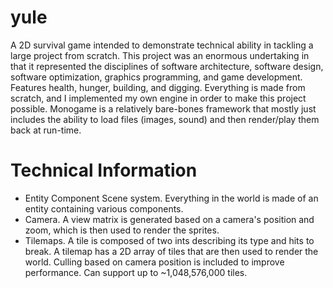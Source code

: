 # yule
A 2D survival game intended to demonstrate technical ability in tackling a large project from scratch. This project was an enormous undertaking in that it represented the disciplines of software architecture, software design, software optimization, graphics programming, and game development. Features health, hunger, building, and digging. Everything is made from scratch, and I implemented my own engine in order to make this project possible. Monogame is a relatively bare-bones framework that mostly just includes the ability to load files (images, sound) and then render/play them back at run-time.

# Technical Information
* Entity Component Scene system. Everything in the world is made of an entity containing various components.
* Camera. A view matrix is generated based on a camera's position and zoom, which is then used to render the sprites.
* Tilemaps. A tile is composed of two ints describing its type and hits to break. A tilemap has a 2D array of tiles that are then used to render the world. Culling based on camera position is included to improve performance. Can support up to ~1,048,576,000 tiles.
